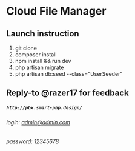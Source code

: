 # Cloud File Manager
## Launch instruction

1. git clone 
2. composer install
3. npm install && run dev
4. php artisan migrate
5. php artisan db:seed --class="UserSeeder"

## Reply-to @razer17 for feedback

##### `http://pbx.smart-php.design/`
###### login: admin@admin.com
###### password: 12345678